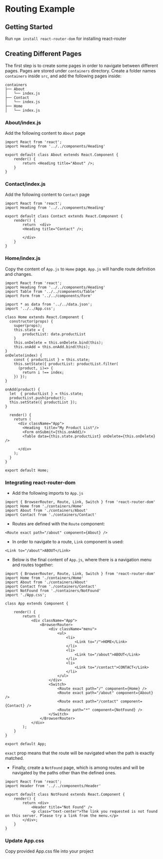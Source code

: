 # Routing Example 


## Getting Started

Run `npm install react-router-dom` for installing react-router


## Creating Different Pages

The first step is to create some pages in order to navigate between different pages.
Pages are stored under `containers` directory. Create a folder names `containers` inside `src`, and add the following pages inside:

```
containers
├── About
│   └── index.js
├── Contact
│   └── index.js
├── Home
│   └── index.js
```

### About/index.js

Add the following content to `About` page

```
import React from 'react';
import Heading from '../../components/Heading'

export default class About extends React.Component {
    render() {
		return <Heading title="About" />;
	}
}
```

### Contact/index.js

Add the following content to `Contact` page

```
import React from 'react';
import Heading from '../../components/Heading'

export default class Contact extends React.Component {
    render() {
		return 	<div>
		<Heading title="Contact" />;
		
		</div>
	}
}
```

### Home/index.js

Copy the content of `App.js` to `Home` page. `App.js` will handle route definition and changes.

```
import React from 'react';
import Heading from '../../components/Heading'
import Table from '../../components/Table'
import Form from '../../components/Form'

import * as data from '../../data.json';
import '../../App.css';

class Home extends React.Component {
  constructor(props) {
    super(props);
    this.state = {
        productList: data.productList
    }
    this.onDelete = this.onDelete.bind(this);
    this.onAdd = this.onAdd.bind(this);
}
onDelete(index) {
    const { productList } = this.state;
    this.setState({ productList: productList.filter(
      (product, i)=> {
        return i !== index;
    }) });
}

onAdd(product) {
  let  { productList } = this.state;
  productList.push(product);
  this.setState({ productList });
}

  render() {
    return (
      <div className="App">
        <Heading  title="My Product List"/>
        <Form onSubmit={this.onAdd}/>
        <Table data={this.state.productList} onDelete={this.onDelete} />
        
      </div>
    );
  }
}

export default Home;

```
### Integrating react-router-dom

* Add the following imports to `App.js`

```
import { BrowserRouter, Route, Link, Switch } from 'react-router-dom'
import Home from './containers/Home'
import About from './containers/About'
import Contact from './containers/Contact'
```

* Routes are defined with the `Route` component:

`<Route exact path="/about" component={About} />`

* In order to navigate to a route, `Link` component is used: 

`<Link to="/about">ABOUT</Link>`

* Below is the final content of `App.js`, where there is a navigation menu and routes together:

```
import { BrowserRouter, Route, Link, Switch } from 'react-router-dom'
import Home from './containers/Home'
import About from './containers/About'
import Contact from './containers/Contact'
import NotFound from './containers/NotFound'
import './App.css';

class App extends Component {

	render() {
		return (
			<div className="App">
				<BrowserRouter>
					<div className="menu">
						<ul>
							<li>
								<Link to="/">HOME</Link>
							</li>
							<li>
								<Link to="/about">ABOUT</Link>
							</li>
							<li>
								<Link to="/contact">CONTACT</Link>
							</li>
						</ul>
					</div>
					<Switch>
						<Route exact path="/" component={Home} />
						<Route exact path="/about" component={About} />
						<Route exact path="/contact" component={Contact} />
						<Route path="*" component={NotFound} />
					</Switch>
				</BrowserRouter>
			</div>
		);
	}
}

export default App;
```

`exact` prop means that the route will be navigated when the path is exactly matched.

* Finally, create a `NotFound` page, which is among routes and will be navigated by the paths other than the defined ones.

```
import React from 'react';
import Header from '../../components/Header'

export default class NotFound extends React.Component {
    render() {
        return <div>
            <Header title="Not Found" />
            <p class="text-center">The link you requested is not found on this server. Please try a link from the menu.</p>
        </div>;
    }
}
```
### Update App.css 

Copy provided App.css file into your project
